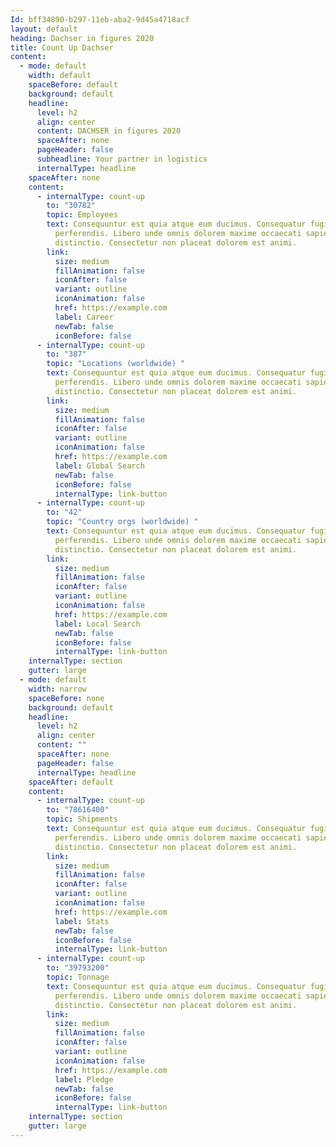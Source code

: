 ```yaml
---
Id: bff34890-b297-11eb-aba2-9d45a4718acf
layout: default
heading: Dachser in figures 2020
title: Count Up Dachser
content:
  - mode: default
    width: default
    spaceBefore: default
    background: default
    headline:
      level: h2
      align: center
      content: DACHSER in figures 2020
      spaceAfter: none
      pageHeader: false
      subheadline: Your partner in logistics
      internalType: headline
    spaceAfter: none
    content:
      - internalType: count-up
        to: "30782"
        topic: Employees
        text: Consequuntur est quia atque eum ducimus. Consequatur fugiat hic eos
          perferendis. Libero unde omnis dolorem maxime occaecati sapiente
          distinctio. Consectetur non placeat dolorem est animi.
        link:
          size: medium
          fillAnimation: false
          iconAfter: false
          variant: outline
          iconAnimation: false
          href: https://example.com
          label: Career
          newTab: false
          iconBefore: false
      - internalType: count-up
        to: "387"
        topic: "Locations (worldwide) "
        text: Consequuntur est quia atque eum ducimus. Consequatur fugiat hic eos
          perferendis. Libero unde omnis dolorem maxime occaecati sapiente
          distinctio. Consectetur non placeat dolorem est animi.
        link:
          size: medium
          fillAnimation: false
          iconAfter: false
          variant: outline
          iconAnimation: false
          href: https://example.com
          label: Global Search
          newTab: false
          iconBefore: false
          internalType: link-button
      - internalType: count-up
        to: "42"
        topic: "Country orgs (worldwide) "
        text: Consequuntur est quia atque eum ducimus. Consequatur fugiat hic eos
          perferendis. Libero unde omnis dolorem maxime occaecati sapiente
          distinctio. Consectetur non placeat dolorem est animi.
        link:
          size: medium
          fillAnimation: false
          iconAfter: false
          variant: outline
          iconAnimation: false
          href: https://example.com
          label: Local Search
          newTab: false
          iconBefore: false
          internalType: link-button
    internalType: section
    gutter: large
  - mode: default
    width: narrow
    spaceBefore: none
    background: default
    headline:
      level: h2
      align: center
      content: ""
      spaceAfter: none
      pageHeader: false
      internalType: headline
    spaceAfter: default
    content:
      - internalType: count-up
        to: "78616400"
        topic: Shipments
        text: Consequuntur est quia atque eum ducimus. Consequatur fugiat hic eos
          perferendis. Libero unde omnis dolorem maxime occaecati sapiente
          distinctio. Consectetur non placeat dolorem est animi.
        link:
          size: medium
          fillAnimation: false
          iconAfter: false
          variant: outline
          iconAnimation: false
          href: https://example.com
          label: Stats
          newTab: false
          iconBefore: false
          internalType: link-button
      - internalType: count-up
        to: "39793200"
        topic: Tonnage
        text: Consequuntur est quia atque eum ducimus. Consequatur fugiat hic eos
          perferendis. Libero unde omnis dolorem maxime occaecati sapiente
          distinctio. Consectetur non placeat dolorem est animi.
        link:
          size: medium
          fillAnimation: false
          iconAfter: false
          variant: outline
          iconAnimation: false
          href: https://example.com
          label: Pledge
          newTab: false
          iconBefore: false
          internalType: link-button
    internalType: section
    gutter: large
---
```

